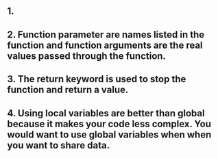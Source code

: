 ## 1.
## 2. Function parameter are names listed in the function and function arguments are the real values passed through the function.
## 3. The return keyword is used to stop the function and return a value.
## 4. Using local variables are better than global because it makes your code less complex. You would want to use global variables when when you want to share data.
